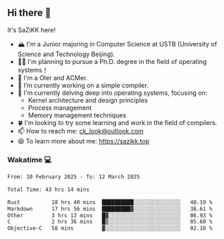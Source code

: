 ## Hi there 👋

It's SaZiKK here!

- 🏔️ I'm a Junior majoring in Computer Science  at USTB (University of Science and Technology Beijing).
- 🧑‍🎓 I'm planning to pursue a Ph.D. degree in the field of operating systems！
- 🚀 I'm a OIer and ACMer.
- 🔭 I’m currently working on a simple compiler.
- 🌱 I'm currently delving deep into operating systems, focusing on:
  - Kernel architecture and design principles
  - Process management
  - Memory management techniques
- 🍀 I'm looking to try some learning and work in the field of compilers.
- 📫 How to reach me: ck_look@outlook.com
- 😄 To learn more about me: https://sazikk.top

  
<!--
**SaZiKK/SaZiKK** is a ✨ _special_ ✨ repository because its `README.md` (this file) appears on your GitHub profile.

Here are some ideas to get you started:

- 🔭 I’m currently working on ...
- 🌱 I’m currently learning ...
- 👯 I’m looking to collaborate on ...
- 🤔 I’m looking for help with ...
- 💬 Ask me about ...
- 📫 How to reach me: ...
- 😄 Pronouns: ...
- ⚡ Fun fact: ...
-->

### Wakatime 💻

<!--START_SECTION:waka-->

```txt
From: 10 February 2025 - To: 12 March 2025

Total Time: 43 hrs 14 mins

Rust          18 hrs 40 mins  ██████████░░░░░░░░░░░░░░░   40.19 %
Markdown      17 hrs 56 mins  █████████▓░░░░░░░░░░░░░░░   38.61 %
Other         3 hrs 13 mins   █▓░░░░░░░░░░░░░░░░░░░░░░░   06.93 %
C             2 hrs 36 mins   █▒░░░░░░░░░░░░░░░░░░░░░░░   05.60 %
Objective-C   58 mins         ▓░░░░░░░░░░░░░░░░░░░░░░░░   02.10 %
```

<!--END_SECTION:waka-->
